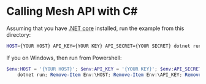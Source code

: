 # Calling Mesh API with C#

Assuming that you have [.NET core](https://dotnet.microsoft.com/download) installed, run the example from this directory:

```bash
HOST={YOUR HOST} API_KEY={YOUR KEY} API_SECRET={YOUR SECRET} dotnet run
```

If you on Windows, then run from Powershell:

```powershell
$env:HOST = '{YOUR HOST}'; $env:API_KEY = '{YOUR KEY}'; $env:API_SECRET = '{YOUR SECRET}'; `
    dotnet run; Remove-Item Env:\HOST; Remove-Item Env:\API_KEY; Remove-Item Env:\API_SECRET
```
